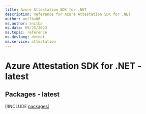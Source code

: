 ```yaml
---
title: Azure Attestation SDK for .NET
description: Reference for Azure Attestation SDK for .NET
author: anilba06
ms.author: anilba
ms.data: 09/25/2023
ms.topic: reference
ms.devlang: dotnet
ms.service: attestation
---
```

# Azure Attestation SDK for .NET - latest
## Packages - latest
[!INCLUDE [packages](attestation-index.md)]